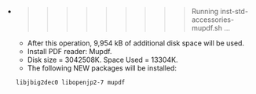 * >>>>>>>>> Running inst-std-accessories-mupdf.sh ...
  * After this operation, 9,954 kB of additional disk space will be used.
  * Install PDF reader: Mupdf.
  * Disk size = 3042508K. Space Used = 13304K.
  * The following NEW packages will be installed:
  ```bash
  libjbig2dec0 libopenjp2-7 mupdf
  ```
